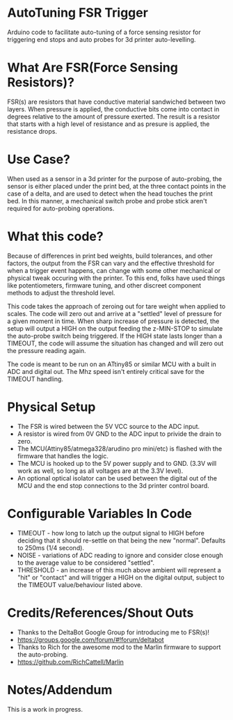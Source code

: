 AutoTuning FSR Trigger
======================

Arduino code to facilitate auto-tuning of a force sensing resistor for triggering end stops and auto probes for 3d printer auto-levelling.


What Are FSR(Force Sensing Resistors)?
======================================

FSR(s) are resistors that have conductive material sandwiched between two layers. When pressure is applied, the conductive bits come into contact in degrees relative to the amount of pressure exerted. The result is a resistor that starts with a high level of resistance and as presure is applied, the resistance drops.

Use Case?
=========

When used as a sensor in a 3d printer for the purpose of auto-probing, the sensor is either placed under the print bed, at the three contact points in the case of a delta, and are used to detect when the head touches the print bed. In this manner, a mechanical switch probe and probe stick aren't required for auto-probing operations.

What this code?
===============

Because of differences in print bed weights, build tolerances, and other factors, the output from the FSR can vary and the effective threshold for when a trigger event happens, can change with some other mechanical or physical tweak occuring with the printer. To this end, folks have used things like potentiometers, firmware tuning, and other discreet component methods to adjust the threshold level.

This code takes the approach of zeroing out for tare weight when applied to scales. The code will zero out and arrive at a "settled" level of pressure for a given moment in time. When sharp increase of pressure is detected, the setup will output a HIGH on the output feeding the z-MIN-STOP to simulate the auto-probe switch being triggered. If the HIGH state lasts longer than a TIMEOUT, the code will assume the situation has changed and will zero out the pressure reading again. 

The code is meant to be run on an ATtiny85 or similar MCU with a built in ADC and digital out. The Mhz speed isn't entirely critical save for the TIMEOUT handling.

Physical Setup
==============

* The FSR is wired between the 5V VCC source to the ADC input. 
* A resistor is wired from 0V GND to the ADC input to privide the drain to zero.
* The MCU(Attiny85/atmega328/arudino pro mini/etc) is flashed with the firmware that handles the logic.
* The MCU is hooked up to the 5V power supply and to GND. (3.3V will work as well, so long as all voltages are at the 3.3V level).
* An optional optical isolator can be used between the digital out of the MCU and the end stop connections to the 3d printer control board.

Configurable Variables In Code
================================

* TIMEOUT - how long to latch up the output signal to HIGH before deciding that it should re-settle on that being the new "normal". Defaults to 250ms (1/4 second).
* NOISE - variations of ADC reading to ignore and consider close enough to the average value to be considered "settled".
* THRESHOLD - an increase of this much above ambient will represent a "hit" or "contact" and will trigger a HIGH on the digital output, subject to the TIMEOUT value/behaviour listed above.

Credits/References/Shout Outs
=============================

* Thanks to the DeltaBot Google Group for introducing me to FSR(s)!
* https://groups.google.com/forum/#!forum/deltabot
* Thanks to Rich for the awesome mod to the Marlin firmware to support the auto-probing.
* https://github.com/RichCattell/Marlin


Notes/Addendum
==============

This is a work in progress.

